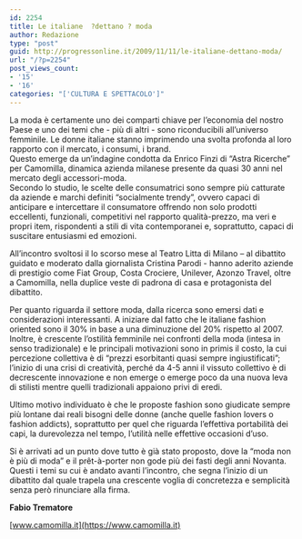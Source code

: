 ```yaml
---
id: 2254
title: Le italiane  ?dettano ? moda
author: Redazione
type: "post"
guid: http://progressonline.it/2009/11/11/le-italiane-dettano-moda/
url: "/?p=2254"
post_views_count:
- '15'
- '16'
categories: "['CULTURA E SPETTACOLO']"
---
```


La moda è certamente uno dei comparti chiave per l’economia del nostro Paese e uno dei temi che - più di altri - sono riconducibili all’universo femminile. Le donne italiane stanno imprimendo una svolta profonda al loro rapporto con il mercato, i consumi, i brand.  
Questo emerge da un’indagine condotta da Enrico Finzi di “Astra Ricerche” per Camomilla, dinamica azienda milanese presente da quasi 30 anni nel mercato degli accessori-moda.   
Secondo lo studio, le scelte delle consumatrici sono sempre più catturate da aziende e marchi definiti “socialmente trendy”, ovvero capaci di anticipare e intercettare il consumatore offrendo non solo prodotti eccellenti, funzionali, competitivi nel rapporto qualità-prezzo, ma veri e propri item, rispondenti a stili di vita contemporanei e, soprattutto, capaci di suscitare entusiasmi ed emozioni.

All’incontro svoltosi il lo scorso mese al Teatro Litta di Milano – al dibattito guidato e moderato dalla giornalista Cristina Parodi - hanno aderito aziende di prestigio come Fiat Group, Costa Crociere, Unilever, Azonzo Travel, oltre a Camomilla, nella duplice veste di padrona di casa e protagonista del dibattito.

Per quanto riguarda il settore moda, dalla ricerca sono emersi dati e considerazioni interessanti. A iniziare dal fatto che le italiane fashion oriented sono il 30% in base a una diminuzione del 20% rispetto al 2007. Inoltre, è crescente l’ostilità femminile nei confronti della moda (intesa in senso tradizionale) e le principali motivazioni sono in primis il costo, la cui percezione collettiva è di “prezzi esorbitanti quasi sempre ingiustificati”; l’inizio di una crisi di creatività, perché da 4-5 anni il vissuto collettivo è di decrescente innovazione e non emerge o emerge poco da una nuova leva di stilisti mentre quelli tradizionali appaiono privi di eredi.

Ultimo motivo individuato è che le proposte fashion sono giudicate sempre più lontane dai reali bisogni delle donne (anche quelle fashion lovers o fashion addicts), soprattutto per quel che riguarda l’effettiva portabilità dei capi, la durevolezza nel tempo, l’utilità nelle effettive occasioni d’uso.

Si è arrivati ad un punto dove tutto è già stato proposto, dove la “moda non è più di moda” e il prêt-à-porter non gode più dei fasti degli anni Novanta. Questi i temi su cui è andato avanti l’incontro, che segna l’inizio di un dibattito dal quale trapela una crescente voglia di concretezza e semplicità senza però rinunciare alla firma.

**Fabio Trematore**

[www.camomilla.it](https://www.camomilla.it)